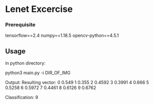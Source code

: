 # Lenet Excercise

### Prerequisite
tensorflow==2.4
numpy==1.18.5
opencv-python==4.5.1

## Usage
in python directory:

python3 main.py -i DIR_OF_IMG

Output:
Resulting vector:
0    0.549
1    0.355
2    0.4592
3    0.3991
4    0.666
5    0.5258
6    0.5972
7    0.4461
8    0.6126
9    0.6762

Classification: 9
